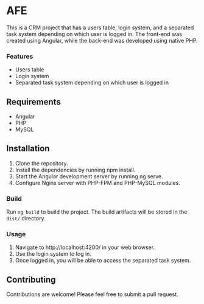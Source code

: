 # AFE

This is a CRM project that has a users table, login system, and a separated task system depending on which user is logged in. The front-end was created using Angular, while the back-end was developed using native PHP.

### Features

* Users table
* Login system
* Separated task system depending on which user is logged in

## Requirements

* Angular
* PHP
* MySQL

## Installation

1. Clone the repository.
2. Install the dependencies by running npm install.
3. Start the Angular development server by running ng serve.
4. Configure Nginx server with PHP-FPM and PHP-MySQL modules.

### Build

Run `ng build` to build the project. The build artifacts will be stored in the `dist/` directory.

### Usage

1. Navigate to http://localhost:4200/ in your web browser.
2. Use the login system to log in.
3. Once logged in, you will be able to access the separated task system.

## Contributing

Contributions are welcome! Please feel free to submit a pull request.
